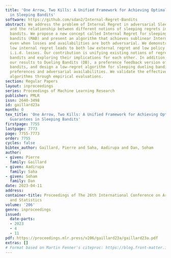```yaml
---
title: 'One Arrow, Two Kills: A Unified Framework for Achieving Optimal Regret Guarantees
  in Sleeping Bandits'
software: https://github.com/sdan2/Internal-Regret-Bandits
abstract: We address the problem of Internal Regret in adversarial Sleeping Bandits
  and the relationship between different notions of sleeping regrets in multi-armed
  bandits. We propose a new concept called Internal Regret for sleeping multi-armed
  bandits (MAB) and present an algorithm that achieves sublinear Internal Regret,
  even when losses and availabilities are both adversarial. We demonstrate that a
  low internal regret leads to both low external regret and low policy regret for
  i.i.d. losses. Our contribution is unifying existing notions of regret in sleeping
  bandits and exploring their implications for each other. In addition, we extend
  our results to Dueling Bandits (DB), a preference feedback version of multi-armed
  bandits, and design a low-regret algorithm for sleeping dueling bandits with stochastic
  preferences and adversarial availabilities. We validate the effectiveness of our
  algorithms through empirical evaluations.
section: Regular Papers
layout: inproceedings
series: Proceedings of Machine Learning Research
publisher: PMLR
issn: 2640-3498
id: gaillard23a
month: 0
tex_title: 'One Arrow, Two Kills: A Unified Framework for Achieving Optimal Regret
  Guarantees in Sleeping Bandits'
firstpage: 7755
lastpage: 7773
page: 7755-7773
order: 7755
cycles: false
bibtex_author: Gaillard, Pierre and Saha, Aadirupa and Dan, Soham
author:
- given: Pierre
  family: Gaillard
- given: Aadirupa
  family: Saha
- given: Soham
  family: Dan
date: 2023-04-11
address:
container-title: Proceedings of The 26th International Conference on Artificial Intelligence
  and Statistics
volume: '206'
genre: inproceedings
issued:
  date-parts:
  - 2023
  - 4
  - 11
pdf: https://proceedings.mlr.press/v206/gaillard23a/gaillard23a.pdf
extras: []
# Format based on Martin Fenner's citeproc: https://blog.front-matter.io/posts/citeproc-yaml-for-bibliographies/
---
```

